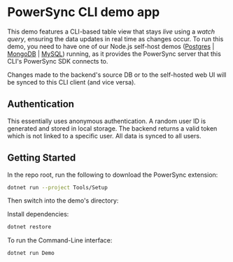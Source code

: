 # PowerSync CLI demo app

This demo features a CLI-based table view that stays *live* using a *watch query*, ensuring the data updates in real time as changes occur.
To run this demo, you need to have one of our Node.js self-host demos ([Postgres]((https://github.com/powersync-ja/self-host-demo/tree/main/demos/nodejs)) | [MongoDB](https://github.com/powersync-ja/self-host-demo/tree/main/demos/nodejs-mongodb) | [MySQL](https://github.com/powersync-ja/self-host-demo/tree/main/demos/nodejs-mysql)) running, as it provides the PowerSync server that this CLI's PowerSync SDK connects to.

Changes made to the backend's source DB or to the self-hosted web UI will be synced to this CLI client (and vice versa).

## Authentication

This essentially uses anonymous authentication. A random user ID is generated and stored in local storage. The backend returns a valid token which is not linked to a specific user. All data is synced to all users.

## Getting Started

In the repo root, run the following to download the PowerSync extension:

```bash
dotnet run --project Tools/Setup    
```

Then switch into the demo's directory:

Install dependencies:

```bash
dotnet restore
```

To run the Command-Line interface:

```bash
dotnet run Demo
```